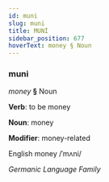 ```yaml
---
id: muni
slug: muni
title: MUNİ
sidebar_position: 677
hoverText: money § Noun
---
```


### muni

*money* **§** Noun

**Verb**: to be money

**Noun**: money

**Modifier**: money-related

English money /ˈmʌni/

*Germanic Language Family*